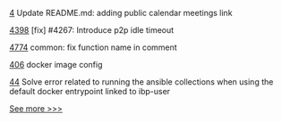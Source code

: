 
[4](https://github.com/hyperledger-labs/aifaq/pull/4) Update README.md: adding public calendar meetings link

[4398](https://github.com/hyperledger/iroha/pull/4398) [fix] #4267: Introduce p2p idle timeout

[4774](https://github.com/hyperledger/fabric/pull/4774) common: fix function name in comment

[406](https://github.com/hyperledger/iroha-java/pull/406) docker image config

[44](https://github.com/hyperledger-labs/fabric-ansible-collection/pull/44) Solve error related to running the ansible collections when using the default docker entrypoint linked to ibp-user


[See more >>>](https://start-here.hyperledger.org/pull-requests)
